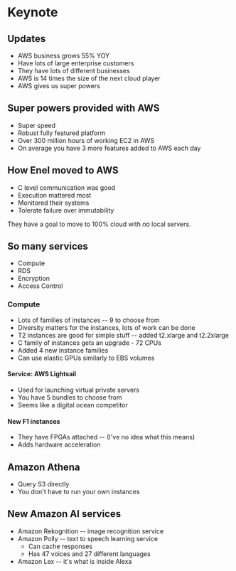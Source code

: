 # Keynote

## Updates

* AWS business grows 55% YOY
* Have lots of large enterprise customers
* They have lots of different businesses
* AWS is 14 times the size of the next cloud player
* AWS gives us super powers

## Super powers provided with AWS

* Super speed
* Robust fully featured platform
* Over 300 million hours of working EC2 in AWS
* On average you have 3 more features added to AWS each day

## How Enel moved to AWS

* C level communication was good
* Execution mattered most
* Monitored their systems
* Tolerate failure over immutability

They have a goal to move to 100% cloud with _no_ local servers.

## So many services

* Compute
* RDS
* Encryption
* Access Control

### Compute

* Lots of families of instances -- 9 to choose from
* Diversity matters for the instances, lots of work can be done
* T2 instances are good for simple stuff -- added t2.xlarge and t2.2xlarge
* C family of instances gets an upgrade - 72 CPUs
* Added 4 new instance families
* Can use elastic GPUs similarly to EBS volumes

#### Service: AWS Lightsail

* Used for launching virtual private servers
* You have 5 bundles to choose from
* Seems like a digital ocean competitor

#### New F1 instances

* They have FPGAs attached -- (I've no idea what this means)
* Adds hardware acceleration

## Amazon Athena

* Query S3 directly
* You don't have to run your own instances

## New Amazon AI services

* Amazon Rekognition -- image recognition service
* Amazon Polly -- text to speech learning service
  * Can cache responses
  * Has 47 voices and 27 different languages
* Amazon Lex -- it's what is inside Alexa
